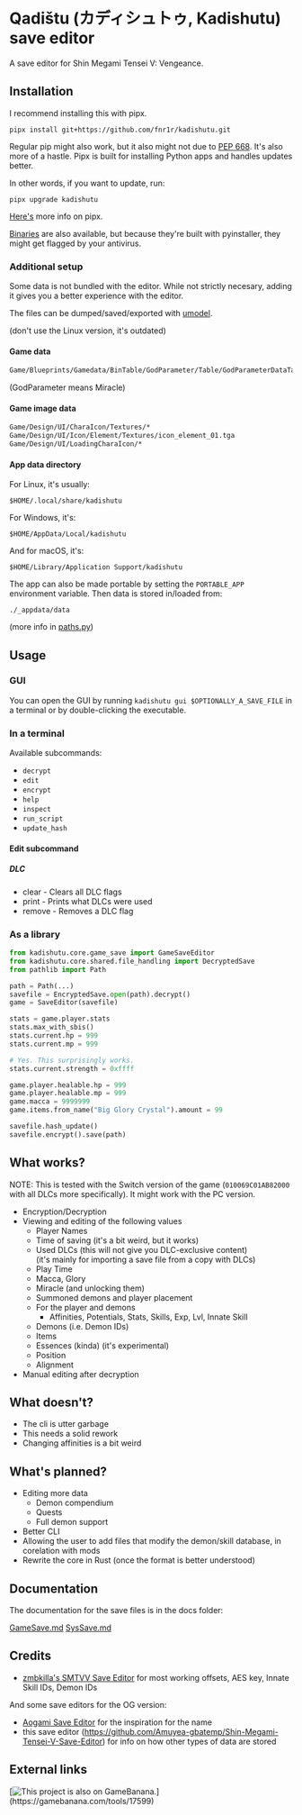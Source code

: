 # Qadištu (カディシュトゥ, Kadishutu) save editor

A save editor for Shin Megami Tensei V: Vengeance.

## Installation

I recommend installing this with pipx.

```shell
pipx install git+https://github.com/fnr1r/kadishutu.git
```

Regular pip might also work, but it also might not due to
[PEP 668](https://peps.python.org/pep-0668/). It's also more of a hastle.
Pipx is built for installing Python apps and handles updates better.

In other words, if you want to update, run:

```shell
pipx upgrade kadishutu
```

[Here's](https://pipx.pypa.io/latest/) more info on pipx.

[Binaries](https://github.com/fnr1r/kadishutu/releases) are also available,
but because they're built with pyinstaller, they might get flagged by your
antivirus.

### Additional setup

Some data is not bundled with the editor. While not strictly necesary, adding
it gives you a better experience with the editor.

The files can be dumped/saved/exported with
[umodel](https://www.gildor.org/en/projects/umodel).

(don't use the Linux version, it's outdated)

#### Game data

```txt
Game/Blueprints/Gamedata/BinTable/GodParameter/Table/GodParameterDataTable.uexp
```

(GodParameter means Miracle)

#### Game image data

```txt
Game/Design/UI/CharaIcon/Textures/*
Game/Design/UI/Icon/Element/Textures/icon_element_01.tga
Game/Design/UI/LoadingCharaIcon/*
```

#### App data directory

For Linux, it's usually:

`$HOME/.local/share/kadishutu`

For Windows, it's:

`$HOME/AppData/Local/kadishutu`

And for macOS, it's:

`$HOME/Library/Application Support/kadishutu`

The app can also be made portable by setting the `PORTABLE_APP` environment
variable. Then data is stored in/loaded from:

`./_appdata/data`

(more info in [paths.py](src/kadishutu/paths.py))

## Usage

### GUI

You can open the GUI by running `kadishutu gui $OPTIONALLY_A_SAVE_FILE` in a
terminal or by double-clicking the executable.

### In a terminal

Available subcommands:

- `decrypt`
- `edit`
- `encrypt`
- `help`
- `inspect`
- `run_script`
- `update_hash`

#### Edit subcommand

##### DLC

- clear - Clears all DLC flags
- print - Prints what DLCs were used
- remove - Removes a DLC flag

### As a library

```python
from kadishutu.core.game_save import GameSaveEditor
from kadishutu.core.shared.file_handling import DecryptedSave
from pathlib import Path

path = Path(...)
savefile = EncryptedSave.open(path).decrypt()
game = SaveEditor(savefile)

stats = game.player.stats
stats.max_with_sbis()
stats.current.hp = 999
stats.current.mp = 999

# Yes. This surprisingly works.
stats.current.strength = 0xffff

game.player.healable.hp = 999
game.player.healable.mp = 999
game.macca = 9999999
game.items.from_name("Big Glory Crystal").amount = 99

savefile.hash_update()
savefile.encrypt().save(path)
```

## What works?

NOTE: This is tested with the Switch version of the game (`010069C01AB82000`
with all DLCs more specifically). It might work with the PC version.

- Encryption/Decryption
- Viewing and editing of the following values
  - Player Names
  - Time of saving (it's a bit weird, but it works)
  - Used DLCs (this will not give you DLC-exclusive content)  
    (it's mainly for importing a save file from a copy with DLCs)
  - Play Time
  - Macca, Glory
  - Miracle (and unlocking them)
  - Summoned demons and player placement
  - For the player and demons
    - Affinities, Potentials, Stats, Skills, Exp, Lvl, Innate Skill
  - Demons (i.e. Demon IDs)
  - Items
  - Essences (kinda) (it's experimental)
  - Position
  - Alignment
- Manual editing after decryption

## What doesn't?

- The cli is utter garbage
- This needs a solid rework
- Changing affinities is a bit weird

## What's planned?

- Editing more data
  - Demon compendium
  - Quests
  - Full demon support
- Better CLI
- Allowing the user to add files that modify the demon/skill database, in
  corelation with mods
- Rewrite the core in Rust (once the format is better understood)

## Documentation

The documentation for the save files is in the docs folder:

[GameSave.md](docs/GameSave.md)
[SysSave.md](docs/SysSave.md)

## Credits

- [zmbkilla's SMTVV Save Editor](https://github.com/zmbkilla/SMTV-VSaveEditor/tree/e8def6cd038d1a3d23d5bdc7612b1fd13808dfaf)
  for most working offsets, AES key, Innate Skill IDs, Demon IDs

And some save editors for the OG version:

- [Aogami Save Editor](https://github.com/supremetakoyaki/Aogami)
  for the inspiration for the name
- this save editor
  (<https://github.com/Amuyea-gbatemp/Shin-Megami-Tensei-V-Save-Editor>)
  for info on how other types of data are stored

## External links

[![This project is also on GameBanana.]("https://gamebanana.com/tools/embeddables/17599?type=large")](https://gamebanana.com/tools/17599)
